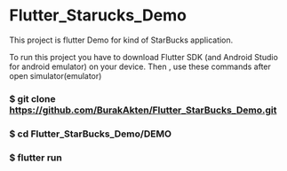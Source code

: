# Flutter_Starucks_Demo

This project is flutter Demo for kind of StarBucks application.

To run this project you have to download Flutter SDK (and Android Studio for android emulator) on your device.
Then , use these commands after open simulator(emulator)
  
### $ git clone https://github.com/BurakAkten/Flutter_StarBucks_Demo.git
### $ cd Flutter_StarBucks_Demo/DEMO
### $ flutter run 

